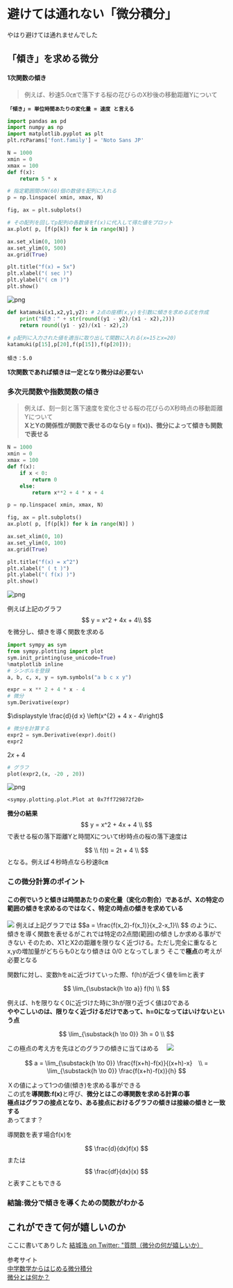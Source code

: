 # 避けては通れない「微分積分」  
やはり避けては通れませんでした

## 「傾き」を求める微分
  
#### <b>1次関数の傾き</b>  
>例えば、秒速5.0㎝で落下する桜の花びらのX秒後の移動距離Yについて  
><div style="text-align:center;"><b>
    「傾き」= 単位時間あたりの変化量 = 速度 と言える
</b></div>


```python
import pandas as pd
import numpy as np
import matplotlib.pyplot as plt
plt.rcParams['font.family'] = 'Noto Sans JP'

N = 1000
xmin = 0
xmax = 100
def f(x):
    return 5 * x

# 指定範囲間のN(60)個の数値を配列に入れる
p = np.linspace( xmin, xmax, N)

fig, ax = plt.subplots()

# その配列を回してp配列の各数値をf(x)に代入して得た値をプロット
ax.plot( p, [f(p[k]) for k in range(N)] )

ax.set_xlim(0, 100)
ax.set_ylim(0, 500)
ax.grid(True)

plt.title("f(x) = 5x")
plt.xlabel("( sec )")
plt.ylabel("( cm )")
plt.show()
```


    
![png](Calculus_files/Calculus_2_0.png)
    



```python
def katamuki(x1,x2,y1,y2): # 2点の座標(x,y)を引数に傾きを求める式を作成
    print("傾き：" + str(round((y1 - y2)/(x1 - x2),2)))
    return round((y1 - y2)/(x1 - x2),2)
    
# p配列に入力された値を適当に取り出して関数に入れる(x=15とx=20)
katamuki(p[15],p[20],f(p[15]),f(p[20]));
```

    傾き：5.0


<b>1次関数であれば傾きは一定となり微分は必要ない</b>

### <strong>多次元関数や指数関数の傾き</strong>  
>例えば、刻一刻と落下速度を変化させる桜の花びらのX秒時点の移動距離Yについて    
><b>XとYの関係性が関数で表せるのなら(y = f(x))、微分によって傾きも関数で表せる</b>


```python
N = 1000
xmin = 0
xmax = 100
def f(x):
    if x < 0:
        return 0
    else:
        return x**2 + 4 * x + 4

p = np.linspace( xmin, xmax, N)

fig, ax = plt.subplots()
ax.plot( p, [f(p[k]) for k in range(N)] )

ax.set_xlim(0, 10)
ax.set_ylim(0, 100)
ax.grid(True)

plt.title("f(x) = x^2")
plt.xlabel(" ( t )")
plt.ylabel("( f(x) )")
plt.show()
```


    
![png](Calculus_files/Calculus_6_0.png)
    


例えば上記のグラフ
$$ y = x^2 + 4x + 4\\ $$
を微分し、傾きを導く関数を求める


```python
import sympy as sym
from sympy.plotting import plot
sym.init_printing(use_unicode=True)
%matplotlib inline
# シンボルを登録
a, b, c, x, y = sym.symbols("a b c x y")

expr = x ** 2 + 4 * x - 4
# 微分
sym.Derivative(expr)
```




$\displaystyle \frac{d}{d x} \left(x^{2} + 4 x - 4\right)$




```python
# 微分を計算する
expr2 = sym.Derivative(expr).doit()
expr2
```




$\displaystyle 2 x + 4$




```python
# グラフ
plot(expr2,(x, -20 , 20))
```


    
![png](Calculus_files/Calculus_10_0.png)
    





    <sympy.plotting.plot.Plot at 0x7ff729872f20>



<b>微分の結果</b>  
$$ y = x^2 + 4x + 4 \\ $$
で表せる桜の落下距離Yと時間Xについてt秒時点の桜の落下速度は 


$$ \\ f(t) = 2t + 4 \\ $$
となる。例えば４秒時点なら秒速8㎝

### <b>この微分計算のポイント</b>  
#### <b>この例でいうと傾きは時間あたりの変化量（変化の割合）であるが、Xの特定の範囲の傾きを求めるのではなく、特定の時点の傾きを求めている</b>  
<img src="./biseki/katamuki.png">  
例えば上記グラフでは  
$$a = \frac{f(x_2)-f(x_1)}{x_2-x_1}\\ $$
のように、傾きを導く関数を表せるがこれでは特定の2点間(範囲)の傾きしか求める事ができない  
そのため、X1とX2の距離を限りなく近づける。ただし完全に重なるとx,yの増加量がどちらも0となり傾きは 0/0 となってしまう  
そこで<b>極点</b>の考えが必要となる  

関数fに対し、変数hをaに近づけていった際、f(h)が近づく値をlimと表す  


$$ \lim_{\substack{h \to a}} f(h) \\ $$  

例えば、hを限りなく0に近づけた時に3hが限り近づく値は0である  
<b>ややこしいのは、限りなく近づけるだけであって、h=0になってはいけないという点</b> 

$$ \lim_{\substack{h \to 0}} 3h = 0 \\ $$  


この極点の考え方を先ほどのグラフの傾きに当てはめる　
<img src="./biseki/katamuki2.png">  

$$ a = \lim_{\substack{h \to 0}}  \frac{f(x+h)-f(x)}{(x+h)-x}　\\
     = \lim_{\substack{h \to 0}}  \frac{f(x+h)-f(x)}{h}
$$  


Ｘの値によって1つの値(傾き)を求める事ができる  
この式を<b>導関数:f(x)</b>と呼び、<b>微分とはこの導関数を求める計算の事</b>  
<b>極点はグラフの接点となり、ある接点におけるグラフの傾きは接線の傾きと一致する</b>  
あってます？

導関数を表す場合f(x)を

$$ \frac{d}{dx}f(x) $$ または　$$ \frac{df}{dx}(x) $$ と表すこともできる

### 結論:微分で傾きを導くための関数がわかる

## これができて何が嬉しいのか  

ここに書いてありした
[結城浩 on Twitter: "質問（微分の何が嬉しいか）](https://twitter.com/hyuki/status/1206882565228875776)

参考サイト  
[中学数学からはじめる微分積分](https://www.youtube.com/watch?v=4p1rwfXbCoY)  
[微分とは何か？ ](https://sci-pursuit.com/math/differential-1.html)

